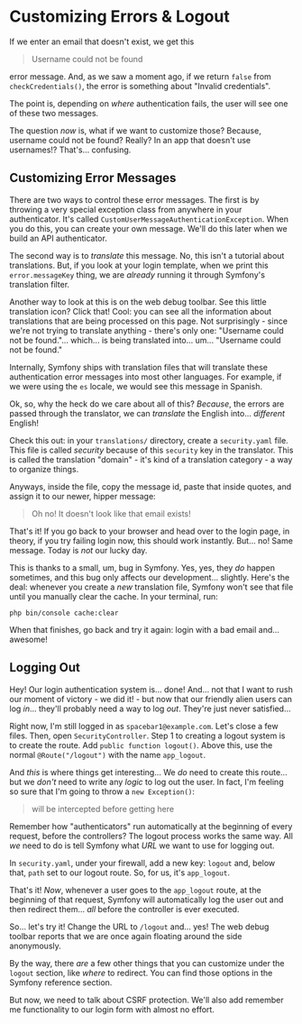 # Customizing Errors & Logout

If we enter an email that doesn't exist, we get this

> Username could not be found

error message. And, as we saw a moment ago, if we return `false` from
`checkCredentials()`, the error is something about "Invalid credentials".

The point is, depending on *where* authentication fails, the user will see one of
these two messages.

The question *now* is, what if we want to customize those? Because, username could
not be found? Really? In an app that doesn't use usernames!? That's... confusing.

## Customizing Error Messages

There are two ways to control these error messages. The first is by throwing
a very special exception class from anywhere in your authenticator. It's called
`CustomUserMessageAuthenticationException`. When you do this, you can create your
own message. We'll do this later when we build an API authenticator.

The second way is to *translate* this message. No, this isn't a tutorial about
translations. But, if you look at your login template, when we print this
`error.messageKey` thing, we are *already* running it through Symfony's translation
filter.

Another way to look at this is on the web debug toolbar. See this little translation
icon? Click that! Cool: you can see all the information about translations that
are being processed on this page. Not surprisingly - since we're not trying to translate
anything - there's only one: "Username could not be found."... which... is being
translated into... um... "Username could not be found."

Internally, Symfony ships with translation files that will translate these authentication
error messages into most other languages. For example, if we were using the `es`
locale, we would see this message in Spanish.

Ok, so, why the heck do we care about all of this? *Because*, the errors are passed
through the translator, we can *translate* the English into... *different* English!

Check this out: in your `translations/` directory, create a `security.yaml` file.
This file is called *security* because of this `security` key in the translator.
This is called the translation "domain" - it's kind of a translation category - a
way to organize things.

Anyways, inside the file, copy the message id, paste that inside quotes, and assign
it to our newer, hipper message:

> Oh no! It doesn't look like that email exists!

That's it! If you go back to your browser and head over to the login page, in theory,
if you try failing login now, this should work instantly. But... no! Same message.
Today is *not* our lucky day.

This is thanks to a small, um, bug in Symfony. Yes, yes, they *do* happen sometimes,
and this bug only affects our development... slightly. Here's the deal: whenever
you create a *new* translation file, Symfony won't see that file until you manually
clear the cache. In your terminal, run:

```terminal
php bin/console cache:clear
```

When that finishes, go back and try it again: login with a bad email and... awesome!

## Logging Out

Hey! Our login authentication system is... done! And... not that I want to rush
our moment of victory - we did it! - but now that our friendly alien users can log
*in*... they'll probably need a way to log *out*. They're just never satisfied...

Right now, I'm still logged in as `spacebar1@example.com`. Let's close a few files.
Then, open `SecurityController`. Step 1 to creating a logout system is to create
the route. Add `public function logout()`. Above this, use the normal `@Route("/logout")`
with the name `app_logout`.

And *this* is where things get interesting... We *do* need to create this route...
but we *don't* need to write any *logic* to log out the user. In fact, I'm feeling
so sure that I'm going to throw a `new Exception()`:

> will be intercepted before getting here

Remember how "authenticators" run automatically at the beginning of every request,
before the controllers? The logout process works the same way. All *we* need to do
is tell Symfony what *URL* we want to use for logging out.

In `security.yaml`, under your firewall, add a new key: `logout` and, below that,
`path` set to our logout route. So, for us, it's `app_logout`.

That's it! *Now*, whenever a user goes to the `app_logout` route, at the beginning
of that request, Symfony will automatically log the user out and then redirect them...
*all* before the controller is ever executed.

So... let's try it! Change the URL to `/logout` and... yes! The web debug toolbar
reports that we are once again floating around the side anonymously.

By the way, there *are* a few other things that you can customize under the `logout`
section, like *where* to redirect. You can find those options in the Symfony reference
section.

But now, we need to talk about CSRF protection. We'll also add remember me functionality
to our login form with almost no effort.
